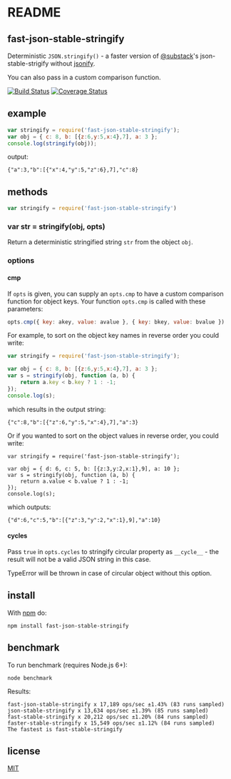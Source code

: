# README

## fast-json-stable-stringify

Deterministic `JSON.stringify()` - a faster version of [@substack](https://github.com/substack)'s json-stable-strigify without [jsonify](https://github.com/substack/jsonify).

You can also pass in a custom comparison function.

[![Build Status](https://travis-ci.org/epoberezkin/fast-json-stable-stringify.svg?branch=master)](https://travis-ci.org/epoberezkin/fast-json-stable-stringify) [![Coverage Status](https://coveralls.io/repos/github/epoberezkin/fast-json-stable-stringify/badge.svg?branch=master)](https://coveralls.io/github/epoberezkin/fast-json-stable-stringify?branch=master)

## example

```javascript
var stringify = require('fast-json-stable-stringify');
var obj = { c: 8, b: [{z:6,y:5,x:4},7], a: 3 };
console.log(stringify(obj));
```

output:

```text
{"a":3,"b":[{"x":4,"y":5,"z":6},7],"c":8}
```

## methods

```javascript
var stringify = require('fast-json-stable-stringify')
```

### var str = stringify\(obj, opts\)

Return a deterministic stringified string `str` from the object `obj`.

### options

#### cmp

If `opts` is given, you can supply an `opts.cmp` to have a custom comparison function for object keys. Your function `opts.cmp` is called with these parameters:

```javascript
opts.cmp({ key: akey, value: avalue }, { key: bkey, value: bvalue })
```

For example, to sort on the object key names in reverse order you could write:

```javascript
var stringify = require('fast-json-stable-stringify');

var obj = { c: 8, b: [{z:6,y:5,x:4},7], a: 3 };
var s = stringify(obj, function (a, b) {
    return a.key < b.key ? 1 : -1;
});
console.log(s);
```

which results in the output string:

```text
{"c":8,"b":[{"z":6,"y":5,"x":4},7],"a":3}
```

Or if you wanted to sort on the object values in reverse order, you could write:

```text
var stringify = require('fast-json-stable-stringify');

var obj = { d: 6, c: 5, b: [{z:3,y:2,x:1},9], a: 10 };
var s = stringify(obj, function (a, b) {
    return a.value < b.value ? 1 : -1;
});
console.log(s);
```

which outputs:

```text
{"d":6,"c":5,"b":[{"z":3,"y":2,"x":1},9],"a":10}
```

#### cycles

Pass `true` in `opts.cycles` to stringify circular property as `__cycle__` - the result will not be a valid JSON string in this case.

TypeError will be thrown in case of circular object without this option.

## install

With [npm](https://npmjs.org) do:

```text
npm install fast-json-stable-stringify
```

## benchmark

To run benchmark \(requires Node.js 6+\):

```text
node benchmark
```

Results:

```text
fast-json-stable-stringify x 17,189 ops/sec ±1.43% (83 runs sampled)
json-stable-stringify x 13,634 ops/sec ±1.39% (85 runs sampled)
fast-stable-stringify x 20,212 ops/sec ±1.20% (84 runs sampled)
faster-stable-stringify x 15,549 ops/sec ±1.12% (84 runs sampled)
The fastest is fast-stable-stringify
```

## license

[MIT](https://github.com/epoberezkin/fast-json-stable-stringify/blob/master/LICENSE)

